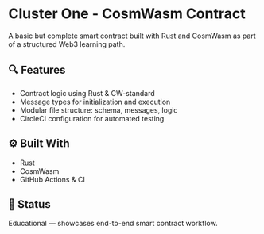 # Cluster One - CosmWasm Contract

A basic but complete smart contract built with Rust and CosmWasm as part of a structured Web3 learning path.

## 🔍 Features

- Contract logic using Rust & CW-standard
- Message types for initialization and execution
- Modular file structure: schema, messages, logic
- CircleCI configuration for automated testing

## ⚙️ Built With

- Rust
- CosmWasm
- GitHub Actions & CI

## 🧠 Status

Educational — showcases end-to-end smart contract workflow.
